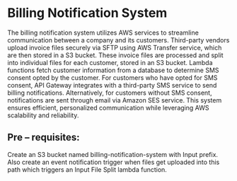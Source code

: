 
# Billing Notification System

The billing notification system utilizes AWS services to streamline communication between a company and its customers. Third-party vendors upload invoice files securely via SFTP using AWS Transfer service, which are then stored in a S3 bucket. These invoice files are processed and split into individual files for each customer, stored in an S3 bucket. Lambda functions fetch customer information from a database to determine SMS consent opted by the customer. For customers who have opted for SMS consent, API Gateway integrates with a third-party SMS service to send billing notifications. Alternatively, for customers without SMS consent, notifications are sent through email via Amazon SES service. This system ensures efficient, personalized communication while leveraging AWS scalability and reliability.


## Pre – requisites:

Create an S3 bucket named billing-notification-system with Input prefix. Also create an event notification trigger when files get uploaded into this path which triggers an Input File Split lambda function.
